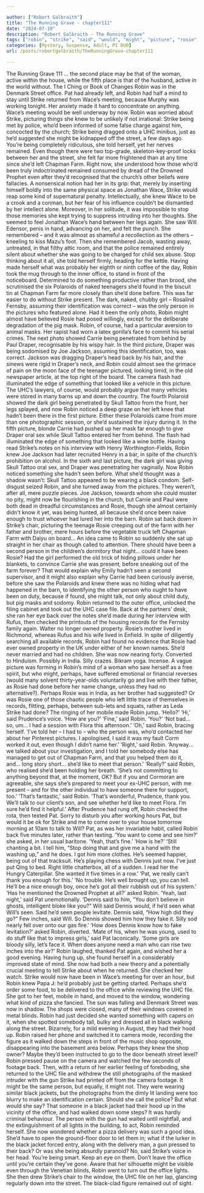 ```yaml
---

author: ["Robert Galbraith"]
title: "The Running Grave - chapter111"
date: "2024-07-19"
description: "Robert Galbraith - The Running Grave"
tags: ["robin", "strike", "said", "would", "might", "picture", "rosie", "pat", "street", "office", "person", "back", "wace", "knew", "uhc", "farm", "girl", "draper", "like", "dennis", "left", "something", "carrie", "seen", "black"]
categories: [Mystery, Suspense, Adult, PI DUO]
url: /posts/robertgalbraith/TheRunningGrave-chapter111

---
```



The Running Grave
111
… the second place may be that of the woman, active within the house, while the fifth place is that of the husband, active in the world without.
The I Ching or Book of Changes
Robin was in the Denmark Street office. Pat had already left, and Robin had half a mind to stay until Strike returned from Wace’s meeting, because Murphy was working tonight.
Her anxiety made it hard to concentrate on anything. Wace’s meeting would be well underway by now. Robin was worried about Strike, picturing things she knew to be unlikely if not irrational: Strike being met by police, who’d been informed of some false charge against him, concocted by the church; Strike being dragged onto a UHC minibus, just as he’d suggested she might be kidnapped off the street, a few days ago.
You’re being completely ridiculous, she told herself, yet her nerves remained.
Even though there were two top-grade, skeleton-key-proof locks between her and the street, she felt far more frightened than at any time since she’d left Chapman Farm. Right now, she understood how those who’d been truly indoctrinated remained consumed by dread of the Drowned Prophet even after they’d recognised that the church’s other beliefs were fallacies. A nonsensical notion had her in its grip: that, merely by inserting himself boldly into the same physical space as Jonathan Wace, Strike would reap some kind of supernatural penalty. Intellectually, she knew Wace to be a crook and a conman, but her fear of his influence couldn’t be dismantled by her intellect alone.
Moreover, in her solitude, it was impossible to stop those memories she kept trying to suppress intruding into her thoughts. She seemed to feel Jonathan Wace’s hand between her legs again. She saw Will Edensor, penis in hand, advancing on her, and felt the punch. She remembered – and it was almost as shameful a recollection as the others – kneeling to kiss Mazu’s foot. Then she remembered Jacob, wasting away, untreated, in that filthy attic room, and that the police remained entirely silent about whether she was going to be charged for child sex abuse. Stop thinking about it all, she told herself firmly, heading for the kettle.
Having made herself what was probably her eighth or ninth coffee of the day, Robin took the mug through to the inner office, to stand in front of the noticeboard. Determined to do something productive rather than brood, she scrutinised the six Polaroids of naked teenagers she’d found in the biscuit tin at Chapman Farm far more closely than she’d done before. This was far easier to do without Strike present.
The dark, naked, chubby girl – Rosalind Fernsby, assuming their identification was correct – was the only person in the pictures who featured alone. Had it been the only photo, Robin might almost have believed Rosie had posed willingly, except for the deliberate degradation of the pig mask. Robin, of course, had a particular aversion to animal masks. Her rapist had worn a latex gorilla’s face to commit his serial crimes.
The next photo showed Carrie being penetrated from behind by Paul Draper, recognisable by his wispy hair.
In the third picture, Draper was being sodomised by Joe Jackson, assuming this identification, too, was correct. Jackson was dragging Draper’s head back by his hair, and the sinews were rigid in Draper’s neck, and Robin could almost see the grimace of pain on the moon face of the teenager pictured, looking timid, in the old newspaper article, at the top right of the board. The camera flash had illuminated the edge of something that looked like a vehicle in this picture. The UHC’s lawyers, of course, would probably argue that many vehicles were stored in many barns up and down the country.
The fourth Polaroid showed the dark girl being penetrated by Skull Tattoo from the front, her legs splayed, and now Robin noticed a deep graze on her left knee that hadn’t been there in the first picture. Either these Polaroids came from more than one photographic session, or she’d sustained the injury during it.
In the fifth picture, blonde Carrie had pushed up her mask far enough to give Draper oral sex while Skull Tattoo entered her from behind. The flash had illuminated the edge of something that looked like a wine bottle. Having read Strike’s notes on his interview with Henry Worthington-Fields, Robin knew Joe Jackson had later recruited Henry in a bar, in spite of the church’s prohibition on alcohol.
In the sixth and last picture, the dark girl was giving Skull Tattoo oral sex, and Draper was penetrating her vaginally. Now Robin noticed something she hadn’t seen before. What she’d thought was a shadow wasn’t: Skull Tattoo appeared to be wearing a black condom.
Self-disgust seized Robin, and she turned away from the pictures. They weren’t, after all, mere puzzle pieces. Joe Jackson, towards whom she could muster no pity, might now be flourishing in the church, but Carrie and Paul were both dead in dreadful circumstances and Rosie, though she almost certainly didn’t know it yet, was being hunted, all because she’d once been naive enough to trust whoever had lured her into the barn.
Robin sat back down in Strike’s chair, picturing the teenage Rosie creeping out of the farm with her father and brother, mere hours before the vegetable truck left Chapman Farm with Daiyu on board…
An idea came to Robin so suddenly she sat up straight in her chair as though called to attention. There should have been a second person in the children’s dormitory that night… could it have been Rosie? Had the girl performed the old trick of hiding pillows under her blankets, to convince Carrie she was present, before sneaking out of the farm forever? That would explain why Emily hadn’t seen a second supervisor, and it might also explain why Carrie had been curiously averse, before she saw the Polaroids and knew there was no hiding what had happened in the barn, to identifying the other person who ought to have been on duty, because if found, she might talk, not only about child duty, but pig masks and sodomy.
Robin returned to the outer office, unlocked the filing cabinet and took out the UHC case file. Back at the partners’ desk, she ran her eye back over the notes she’d made during her interview with Rufus, then checked the printouts of the housing records for the Fernsby family again. Walter no longer owned property. Rosie’s mother lived in Richmond, whereas Rufus and his wife lived in Enfield.
In spite of diligently searching all available records, Robin had found no evidence that Rosie had ever owned property in the UK under either of her known names. She’d never married and had no children. She was now nearing forty. Converted to Hinduism. Possibly in India. Silly crazes. Bikram yoga. Incense.
A vague picture was forming in Robin’s mind of a woman who saw herself as a free spirit, but who might, perhaps, have suffered emotional or financial reverses (would many solvent thirty-year-olds voluntarily go and live with their father, as Rosie had done before her name change, unless they had no alternative?). Perhaps Rosie was in India, as her brother had suggested? Or was Rosie one of those chaotic people who left little trace of themselves in records, flitting, perhaps, between sub-lets and squats, rather as Leda Strike had done?
The ringing of her mobile made Robin jump.
‘Hello?’
‘Hi,’ said Prudence’s voice. ‘How are you?’
‘Fine,’ said Robin. ‘You?’
‘Not bad… so, um… I had a session with Flora this afternoon.’
‘Oh,’ said Robin, bracing herself.
‘I’ve told her – I had to – who the person was, who’d contacted her about her Pinterest pictures. I apologised, I said it was my fault Corm worked it out, even though I didn’t name her.’
‘Right,’ said Robin.
‘Anyway… we talked about your investigation, and I told her somebody else has managed to get out of Chapman Farm, and that you helped them do it, and… long story short… she’d like to meet that person.’
‘Really?’ said Robin, who realised she’d been holding her breath.
‘She’s not committing to anything beyond that, at the moment, OK? But if you and Cormoran are agreeable, she says she’s prepared to meet your ex-UHC person, with me present – and for the other individual to have someone there for support, too.’
‘That’s fantastic,’ said Robin. ‘That’s wonderful, Prudence, thank you. We’ll talk to our client’s son, and see whether he’d like to meet Flora. I’m sure he’d find it helpful.’
After Prudence had rung off, Robin checked the rota, then texted Pat.
Sorry to disturb you after working hours Pat, but would it be ok for Strike and me to come over to your house tomorrow morning at 10am to talk to Will?
Pat, as was her invariable habit, called Robin back five minutes later, rather than texting.
‘You want to come and see him?’ she asked, in her usual baritone. ‘Yeah, that’s fine.’
‘How is he?’
‘Still chanting a bit. I tell him, “Stop doing that and give me a hand with the washing up,” and he does. I got him more clothes. He’s seemed happier, being out of that tracksuit. He’s playing chess with Dennis just now. I’ve just put Qing to bed. Right little chatterbox, all of a sudden. I read her the Hungry Caterpillar. She wanted it five times in a row.’
‘Pat, we really can’t thank you enough for this.’
‘No trouble. He’s well brought up, you can tell. He’ll be a nice enough boy, once he’s got all their rubbish out of his system.’
‘Has he mentioned the Drowned Prophet at all?’ asked Robin.
‘Yeah, last night,’ said Pat unemotionally. ‘Dennis said to him, “You don’t believe in ghosts, intelligent bloke like you?” Will said Dennis would, if he’d seen what Will’s seen. Said he’d seen people levitate. Dennis said, “How high did they go?” Few inches, said Will. So Dennis showed him how they fake it. Silly sod nearly fell over onto our gas fire.’
‘How does Dennis know how to fake levitation?’ asked Robin, diverted.
‘Mate of his, when he was young, used to do stuff like that to impress girls,’ said Pat laconically. ‘Some girls are bloody silly, let’s face it. When does anyone need a man who can rise two inches into the air?’
Robin laughed, thanked Pat again, and wished her a good evening. Having hung up, she found herself in a considerably improved state of mind. She now had both a new theory and a potentially crucial meeting to tell Strike about when he returned. She checked her watch. Strike would now have been in Wace’s meeting for over an hour, but Robin knew Papa J: he’d probably just be getting started. Perhaps she’d order some food, to be delivered to the office while reviewing the UHC file.
She got to her feet, mobile in hand, and moved to the window, wondering what kind of pizza she fancied. The sun was falling and Denmark Street was now in shadow. The shops were closed, many of their windows covered in metal blinds.
Robin had just decided she wanted something with capers on it, when she spotted somebody tall, bulky and dressed all in black walking along the street. Bizarrely, for a mild evening in August, they had their hood up. Robin raised her phone and switched it to camera mode, recording the figure as it walked down the steps in front of the music shop opposite, disappearing into the basement area below.
Perhaps they knew the shop owner? Maybe they’d been instructed to go to the door beneath street level?
Robin pressed pause on the camera and watched the few seconds of footage back. Then, with a return of her earlier feeling of foreboding, she returned to the UHC file and withdrew the still photographs of the masked intruder with the gun Strike had printed off from the camera footage.
It might be the same person, but equally, it might not. They were wearing similar black jackets, but the photographs from the dimly lit landing were too blurry to make an identification certain.
Should she call the police? But what would she say? That someone in a black jacket had their hood up in the vicinity of the office, and had walked down some steps? It was hardly criminal behaviour.
The person with the gun had waited until nightfall, and the extinguishment of all lights in the building, to act, Robin reminded herself. She now wondered whether a pizza delivery was such a good idea. She’d have to open the ground-floor door to let them in; what if the lurker in the black jacket forced entry, along with the delivery man, a gun pressed to their back? Or was she being absurdly paranoid?
No, said Strike’s voice in her head. You’re being smart. Keep an eye on them. Don’t leave the office until you’re certain they’ve gone.
Aware that her silhouette might be visible even through the Venetian blinds, Robin went to turn out the office lights. She then drew Strike’s chair to the window, the UHC file on her lap, glancing regularly down into the street. The black-clad figure remained out of sight.
